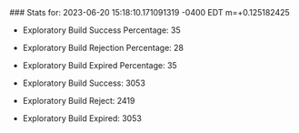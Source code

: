 <!DOCTYPE html>
<html>
	<head>
		<meta charset="utf-8">
		<title>i2p-stats</title>
	</head>
	<body>
### Stats for: 2023-06-20 15:18:10.171091319 -0400 EDT m=+0.125182425

 - Exploratory Build Success Percentage: 35
 - Exploratory Build Rejection Percentage: 28
 - Exploratory Build Expired Percentage: 35
 - Exploratory Build Success: 3053
 - Exploratory Build Reject: 2419
 - Exploratory Build Expired: 3053

	</body>
</html>